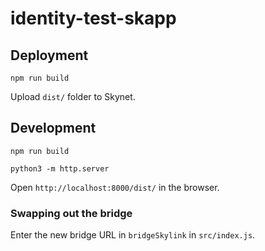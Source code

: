 # identity-test-skapp

## Deployment

```
npm run build
```

Upload `dist/` folder to Skynet.

## Development

```
npm run build
```

```
python3 -m http.server
```

Open `http://localhost:8000/dist/` in the browser.

### Swapping out the bridge

Enter the new bridge URL in `bridgeSkylink` in `src/index.js`.
